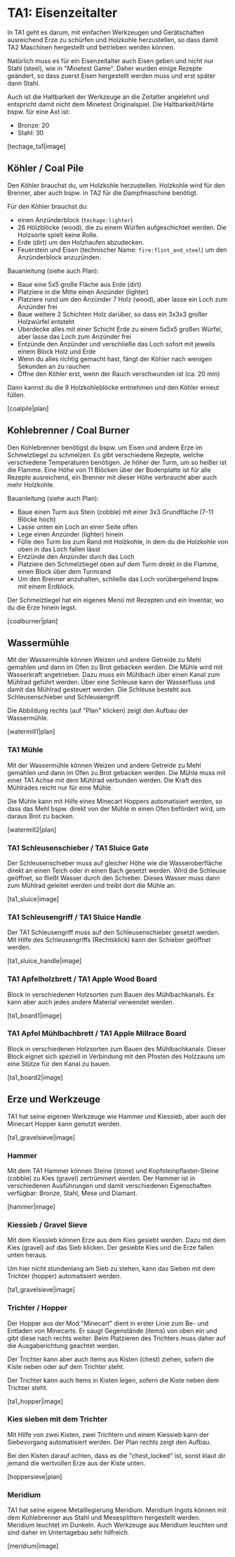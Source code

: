 # TA1: Eisenzeitalter

In TA1 geht es darum, mit einfachen Werkzeugen und Gerätschaften ausreichend Erze zu schürfen und Holzkohle herzustellen, so dass damit TA2 Maschinen hergestellt und betrieben werden können.

Natürlich muss es für ein Eisenzeitalter auch Eisen geben und nicht nur Stahl (steel), wie in "Minetest Game". Daher wurden einige Rezepte geändert, so dass zuerst Eisen hergestellt werden muss und erst später dann Stahl.

Auch ist die Haltbarkeit der Werkzeuge an die Zeitalter angelehnt und entspricht damit nicht dem Minetest Originalspiel.
Die Haltbarkeit/Härte bspw. für eine Axt ist:

* Bronze: 20
* Stahl: 30

[techage_ta1|image]


## Köhler / Coal Pile

Den Köhler brauchst du, um Holzkohle herzustellen. Holzkohle wird für den Brenner, aber auch bspw. in TA2 für die Dampfmaschine benötigt.

Für den Köhler brauchst du:

- einen Anzünderblock (`techage:lighter`)
- 26 Hölzblöcke (wood), die zu einem Würfen aufgeschichtet werden. Die Holzsorte spielt keine Rolle.
- Erde (dirt) um den Holzhaufen abzudecken.
- Feuerstein und Eisen (technischer Name: `fire:flint_and_steel`) um den Anzünderblock anzuzünden.



Bauanleitung (siehe auch Plan):

- Baue eine 5x5 große Fläche aus Erde (dirt)
- Platziere in die Mitte einen Anzünder (lighter)
- Platziere rund um den Anzünder 7 Holz (wood), aber lasse ein Loch zum Anzünder frei
- Baue weitere 2 Schichten Holz darüber, so dass ein 3x3x3 großer Holzwürfel entsteht
- Überdecke alles mit einer Schicht Erde zu einem 5x5x5 großen Würfel, aber lasse das Loch zum Anzünder frei
- Entzünde den Anzünder und verschließe das Loch sofort mit jeweils einem Block Holz und Erde
- Wenn du alles richtig gemacht hast, fängt der Köhler nach wenigen Sekunden an zu rauchen
- Öffne den Köhler erst, wenn der Rauch verschwunden ist (ca. 20 min)

Dann kannst du die 9 Holzkohleblöcke entnehmen und den Köhler erneut füllen.

[coalpile|plan]


## Kohlebrenner / Coal Burner

Den Kohlebrenner benötigst du bspw. um Eisen und andere Erze im Schmelztiegel zu schmelzen. Es gibt verschiedene Rezepte, welche verschiedene Temperaturen benötigen. Je höher der Turm, um so heißer ist die Flamme. Eine Höhe von 11 Blöcken über der Bodenplatte ist für alle Rezepte ausreichend, ein Brenner mit dieser Höhe verbraucht aber auch mehr Holzkohle.

Bauanleitung (siehe auch Plan):

* Baue einen Turm aus Stein (cobble) mit einer 3x3 Grundfläche (7-11 Blöcke hoch)
* Lasse unten ein Loch an einer Seite offen
* Lege einen Anzünder (lighter) hinein
* Fülle den Turm bis zum Rand mit Holzkohle, in dem du die Holzkohle von oben in das Loch fallen lässt
* Entzünde den Anzünder durch das Loch
* Platziere den Schmelztiegel oben auf dem Turm direkt in die Flamme, einen Block über dem Turmrand
* Um den Brenner anzuhalten, schließe das Loch vorübergehend bspw. mit einem Erdblock.

Der Schmelztiegel hat ein eigenes Menü mit Rezepten und ein Inventar, wo du die Erze hinein legst.

[coalburner|plan]



## Wassermühle

Mit der Wassermühle können Weizen und andere Getreide zu Mehl gemahlen und dann im Ofen zu Brot gebacken werden. Die Mühle wird mit
Wasserkraft angetrieben. Dazu muss ein Mühlbach über einen Kanal zum Mühlrad geführt werden.
Über eine Schleuse kann der Wasserfluss und damit das Mühlrad gesteuert werden.
Die Schleuse besteht aus Schleusenschieber und Schleusengriff.

Die Abbildung rechts (auf "Plan" klicken) zeigt den Aufbau der Wassermühle.

[watermill1|plan]

### TA1 Mühle

Mit der Wassermühle können Weizen und andere Getreide zu Mehl gemahlen und dann im Ofen zu Brot gebacken werden.
Die Mühle muss mit einer TA1 Achse mit dem Mühlrad verbunden werden. Die Kraft des Mühlrades reicht nur für eine Mühle.

Die Mühle kann mit Hilfe eines Minecart Hoppers automatisiert werden, so dass das Mehl bspw. direkt von der Mühle in einen Ofen befördert wird, um daraus Brot zu backen.

[watermill2|plan]

### TA1 Schleusenschieber / TA1 Sluice Gate

Der Schleusenschieber muss auf gleicher Höhe wie die Wasseroberfläche direkt an einen Teich oder in einen Bach gesetzt werden.
Wird die Schleuse geöffnet, so fließt Wasser durch den Schieber. Dieses Wasser muss dann zum Mühlrad geleitet werden und treibt dort die Mühle an.

[ta1_sluice|image]

### TA1 Schleusengriff / TA1 Sluice Handle

Der TA1 Schleusengriff  muss auf den Schleusenschieber gesetzt werden. Mit Hilfe des Schleusengriffs (Rechtsklick) kann der Schieber geöffnet werden.

[ta1_sluice_handle|image]

### TA1 Apfelholzbrett / TA1 Apple Wood Board

Block in verschiedenen Holzsorten zum Bauen des Mühlbachkanals. Es kann aber auch jedes andere Material verwendet werden.

[ta1_board1|image]

### TA1 Apfel Mühlbachbrett / TA1 Apple Millrace Board

Block in verschiedenen Holzsorten zum Bauen des Mühlbachkanals. Dieser Block eignet sich speziell in Verbindung mit den Pfosten des Holzzauns um eine Stütze für den Kanal zu bauen.

[ta1_board2|image]



## Erze und Werkzeuge

TA1 hat seine eigenen Werkzeuge wie Hammer und Kiessieb, aber auch der Minecart Hopper kann genutzt werden.

[ta1_gravelsieve|image]


### Hammer

Mit dem TA1 Hammer können Steine (stone) und Kopfsteinpflaster-Steine (cobble) zu Kies (gravel) zertrümmert werden. Der Hammer ist in verschiedenen Ausführungen und damit verschiedenen Eigenschaften verfügbar: Bronze, Stahl, Mese und Diamant.

[hammer|image]


### Kiessieb / Gravel Sieve

Mit dem Kiessieb können Erze aus dem Kies gesiebt werden. Dazu mit dem Kies (gravel) auf das Sieb klicken. Der gesiebte Kies und die Erze fallen unten heraus.

Um hier nicht stundenlang am Sieb zu stehen, kann das Sieben mit dem Trichter (hopper) automatisiert werden.

[ta1_gravelsieve|image]


### Trichter / Hopper

Der Hopper aus der Mod "Minecart" dient in erster Linie zum Be- und Entladen von Minecarts. Er saugt Gegenstände (items) von oben ein und gibt diese nach rechts weiter. Beim Platzieren des Trichters muss daher auf die Ausgaberichtung geachtet werden.

Der Trichter kann aber auch Items aus Kisten (chest) ziehen, sofern die Kiste neben oder auf dem Trichter steht. 

Der Trichter kann auch Items in Kisten legen, sofern die Kiste neben dem Trichter steht.

[ta1_hopper|image]


### Kies sieben mit dem Trichter

Mit Hilfe von zwei Kisten, zwei Trichtern und einem Kiessieb kann der Siebevorgang automatisiert werden. Der Plan rechts zeigt den Aufbau.

Bei den Kisten darauf achten, dass es die "chest_locked" ist, sonst klaut dir jemand die wertvollen Erze aus der Kiste unten.

[hoppersieve|plan]


### Meridium

TA1 hat seine eigene Metalllegierung Meridium. Meridium Ingots können mit dem Kohlebrenner aus Stahl und Mesesplittern hergestellt werden. Meridium leuchtet im Dunkeln. Auch Werkzeuge aus Meridium leuchten und sind daher im Untertagebau sehr hilfreich.

[meridium|image]